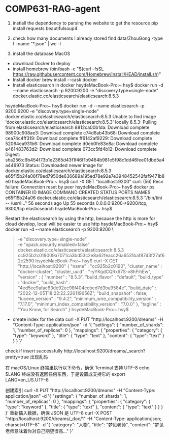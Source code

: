 # COMP631-RAG-agent

1. instlall the dependency to parsing the website to get the resource
    pip install requests beautifulsoup4

2. check how many documents I already stored
   find data/ZhouGong -type f -name "*.json" | wc -l



















1. install the database
MacOS
- download Docker to deploy
- install homebrew
    /bin/bash -c "$(curl -fsSL https://raw.githubusercontent.com/Homebrew/install/HEAD/install.sh)"
- Install docker
    brew install --cask docker
- Install elasticsearch in docker
hsydeMacBook-Pro:~ hsy$ docker run -d --name elasticsearch -p 9200:9200 -e "discovery.type=single-node" docker.elastic.co/elasticsearch/elasticsearch:8.5.3

hsydeMacBook-Pro:~ hsy$ docker run -d --name elasticsearch -p 9200:9200 -e "discovery.type=single-node" docker.elastic.co/elasticsearch/elasticsearch:8.5.3
Unable to find image 'docker.elastic.co/elasticsearch/elasticsearch:8.5.3' locally
8.5.3: Pulling from elasticsearch/elasticsearch
8812ca00b1da: Download complete 
98900c908ae3: Download complete 
c74d6ab43b68: Download complete 
cea74c4ff319: Download complete 
ff6142af9229: Download complete 
52064ea931b6: Download complete 
d0eb0fe83e8a: Download complete 
e461483763d2: Download complete 
073cc5fd4b12: Download complete 
Digest: sha256:c9b454f73b1e2365d43f1f46f1b9464b981e5f98c1dd46fee01dbd5a4a446973
Status: Downloaded newer image for docker.elastic.co/elasticsearch/elasticsearch:8.5.3
e65f15b24a06f79ed7950de636689a195ed78e92e7e3948452542faf9471b8e0
hsydeMacBook-Pro:~ hsy$ curl -X GET "localhost:9200"
curl: (56) Recv failure: Connection reset by peer
hsydeMacBook-Pro:~ hsy$ docker ps
CONTAINER ID   IMAGE                                                 COMMAND                  CREATED          STATUS          PORTS                              NAMES
e65f15b24a06   docker.elastic.co/elasticsearch/elasticsearch:8.5.3   "/bin/tini -- /usr/l…"   56 seconds ago   Up 55 seconds   0.0.0.0:9200->9200/tcp, 9300/tcp   elasticsearch
hsydeMacBook-Pro:~ hsy$ 

Restart the elasticsearch by using the http, because the http is more for cloud develop, local will be easier to use http
hsydeMacBook-Pro:~ hsy$ docker run -d --name elasticsearch -p 9200:9200 \
>   -e "discovery.type=single-node" \
>   -e "xpack.security.enabled=false" \
>   docker.elastic.co/elasticsearch/elasticsearch:8.5.3
cc925b2c019009a7071ca3bd53c2e8a62feacc26a6531baf8743f27af62c2590
hsydeMacBook-Pro:~ hsy$ curl -X GET "http://localhost:9200"
{
  "name" : "cc925b2c0190",
  "cluster_name" : "docker-cluster",
  "cluster_uuid" : "-yYKqdCQRx67S-v8hFihEw",
  "version" : {
    "number" : "8.5.3",
    "build_flavor" : "default",
    "build_type" : "docker",
    "build_hash" : "4ed5ee9afac63de92ec98f404ccbed7d3ba9584e",
    "build_date" : "2022-12-05T18:22:22.226119656Z",
    "build_snapshot" : false,
    "lucene_version" : "9.4.2",
    "minimum_wire_compatibility_version" : "7.17.0",
    "minimum_index_compatibility_version" : "7.0.0"
  },
  "tagline" : "You Know, for Search"
}
hsydeMacBook-Pro:~ hsy$ 



- create index for the data
    curl -X PUT "http://localhost:9200/dreams" -H "Content-Type: application/json" -d '{
        "settings": {
            "number_of_shards": 1,
            "number_of_replicas": 0
        },
        "mappings": {
            "properties": {
            "category": { "type": "keyword" },
            "title": { "type": "text" },
            "content": { "type": "text" }
            }
        }
    }'

check if insert successfully
http://localhost:9200/dreams/_search?pretty=true
出现乱码

在 macOS/Linux 终端里执行以下命令，确保 Terminal 支持 UTF-8
echo $LANG
终端没有返回任何东西，于是设置成支持它的
export LANG=en_US.UTF-8

创建索引
curl -X PUT "http://localhost:9200/dreams" -H "Content-Type: application/json" -d '{
  "settings": {
    "number_of_shards": 1,
    "number_of_replicas": 0
  },
  "mappings": {
    "properties": {
      "category": { "type": "keyword" },
      "title": { "type": "text" },
      "content": { "type": "text" }
    }
  }
}'
重新插入数据，确保 JSON 是 UTF-8
curl -X POST "http://localhost:9200/dreams/_doc/1" -H "Content-Type: application/json; charset=UTF-8" -d '{
  "category": "人物",
  "title": "梦见老师",
  "content": "梦见老师意味着你对自己期望很高..."
}'






